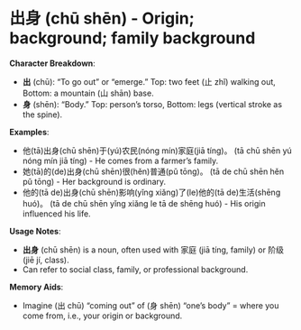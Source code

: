 # **出身 (chū shēn) - Origin; background; family background**

**Character Breakdown**:  
- **出** (chū): “To go out” or “emerge.” Top: two feet (止 zhǐ) walking out, Bottom: a mountain (山 shān) base.  
- **身** (shēn): “Body.” Top: person’s torso, Bottom: legs (vertical stroke as the spine).

**Examples**:  
- 他(tā)出身(chū shēn)于(yú)农民(nóng mín)家庭(jiā tíng)。 (tā chū shēn yú nóng mín jiā tíng) - He comes from a farmer’s family.  
- 她(tā)的(de)出身(chū shēn)很(hěn)普通(pǔ tōng)。 (tā de chū shēn hěn pǔ tōng) - Her background is ordinary.  
- 他的(tā de)出身(chū shēn)影响(yǐng xiǎng)了(le)他的(tā de)生活(shēng huó)。 (tā de chū shēn yǐng xiǎng le tā de shēng huó) - His origin influenced his life.

**Usage Notes**:  
- **出身** (chū shēn) is a noun, often used with 家庭 (jiā tíng, family) or 阶级 (jiē jí, class).  
- Can refer to social class, family, or professional background.

**Memory Aids**:  
- Imagine (出 chū) “coming out” of (身 shēn) “one’s body” = where you come from, i.e., your origin or background.